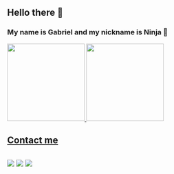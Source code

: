 ## Hello there 👋
### My name is Gabriel and my nickname is Ninja 🥷

<div>
  <div>
    <a href="https://github.com/Ninjaalpha01">
    <img height="180em" src="https://github-readme-stats.vercel.app/api/top-langs/?username=Ninjaalpha01&layout=compact&langs_count=7&theme=dracula"/>
    <img height="180em" src="https://github-readme-stats.vercel.app/api?username=Ninjaalpha01&show_icons=true&theme=dracula&include_all_commits=true&count_private=true"/>
  <div>
  <h2>Contact me<h2>
  <div>
    <a href="https://instagram.com/gabriel.martinso" target="_blank"><img src="https://img.shields.io/badge/-Instagram-%23E4405F?style=for-the-badge&logo=instagram&logoColor=white" target="_blank"></a>
    <a href = "mailto:gabriel.leomartins231@gmail.com"><img src="https://img.shields.io/badge/Gmail-D14836?style=for-the-badge&logo=gmail&logoColor=white" target="_blank"></a>
    <a href="https://www.linkedin.com/in/gabriel-oliveira-b18b98195/" target="_blank"><img src="https://img.shields.io/badge/-LinkedIn-%230077B5?style=for-the-badge&logo=linkedin&logoColor=white" target="_blank"></a>   
  </div>
</div>
